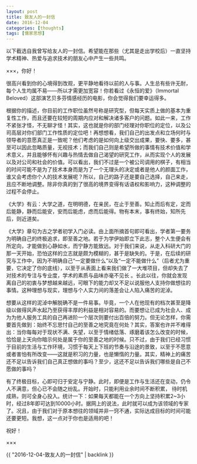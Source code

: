 ```yaml
---
layout: post
title: 致友人的一封信
date: 2016-12-04
categories: [thoughts]
tags: [儒家思想]
---
```


以下截选自我曾写给友人的一封信。希望能在那些（尤其是走出学校后）一直坚持学术精神、热爱与追求技术的朋友心中产生一些共鸣。

×××，你好！

很高兴看到你的心境得到改观，更平静地看待以前的人与事。人生总有些许无耐，每个人生均属不易——所以才需更加宽容！你若看过《永恒的爱》（Immortal Beloved）这部演艺贝多芬情感经历的电影，你会觉得我们要幸运得多。

根据你的描述，你目前的工作职位虽然号称是研究型，但每天实质上做的基本为重复性工作，而且还要在较短的周期内应对和解决诸多客户的问题。如此一来，工作不紧张才怪，不无聊才怪！其实，这也就是你的部门经理对你职位的定位，以及公司高层对你们部门工作性质的定位吧！再想想看，我们自己的出发点和立场何时与领导者的意愿真正是一致呢？他们考虑的是如何向上级交出成果，要快、要多，甚至可以因此忽略质量，无视技术；而我们自己则是希望所做的事情有技术价值和学术意义，并且能够怀有兴趣与热情去做自己渴望的研究工作，从而实现个人的发展以及对公司和社会的价值。可以看出，我们不过是一个被公司调用的棋子，有相当的时间可能不是为了技术本身而是为了一个无理头的决定或者是他人的颜面工作，谁又会考虑你个人的技术发展呢？所以，自己的路子还是要自己选择，自己来走，且应不断地调整。除非你真的到了很高的境界变得有话语权和影响力，这种调整的过程不会停止。

《大学》有云：大学之道，在明明德，在亲民，在止于至善。知止而后有定，定而后能静，静而后能安，安而后能虑，虑而后能得。物有本末，事有终始，知所先后，则近道矣。

《大学》章句为古之学者初学入门必读。由上面所摘首句即可看出，学者第一要务为明确自己的终极追求，即至善之地。若于为学伊始即立下此志，整个人生便会有所定向，才能做到心静如水，而宁静方能致远。对于我们来说，从走入科研大门的那一天开始，恐怕这样的立志就是颇为模糊的，甚于是缺失的。于是，在后续的研究与工作中，因为不明确自己“一定要做什么”以及“一定不能做什么”（后者尤为重要，它决定了你的底线），以至于从表面上看来我们做了一大堆项目，但却失去了对技术的专注与专业度，学术的素质与品味亦毫不见长 。长此以往，你就会发现离自己的初衷与梦想越来越远，可眼下的能力却又不足以说服他人支持你做想往的事情。这种理想与现实，理想与个人实力间的落差会让人陷入痛苦的泥淖。

想要从这样的泥淖中解脱确不是一件易事。毕竟，一个人在他现有的档次甚至是降级以做得风声水起乃至获得丰厚的利益是相对容易的。而要想让已成为社会人、成为为他人服务工具的自己再进阶一个层次则要付出百倍的努力。但无论怎样，你需要首先做到：始终不忘思忖自己的至善之地究竟在何处？其实，答案也许并不难得出：当你每每对于现状不满、失望，以至于情绪低落、琢磨着该怎么改变的时候，恰恰是上天向你暗示何处是属于你的至善之地的时候。只不过，由于我们已经习惯于目前的生活与工作环境，习惯于每天上下班的节奏与沿途的景致，以至于不愿意或者害怕有所改变——这就是积习的力量，也是懒惰的力量。其实，精神上的痛苦还不足以告诉我们自己真正想做的事吗？至少，这还不足以告诉我们哪些是自己不愿做的事吗？

有了终极目标，心即可归于安定与宁静。此时，即便是工作与生活还在变动，仍令人不满意，但心已不会随之纷乱。开始时，只能利用业余时间不断积累， 待时机成熟，则可全身心投入。统计一下：如果每天都能在一个方向上坚持积累2~3小时，经过8年即可达到10000小时。据网上的说法，此时就可以成为该领域的专家了。况且，由于我们对于原本想往的领域并非一窍不通，实际达成目标的时间可能还要更短。我想，这一点对于你也是适用的吧！

祝好！

×××

{{ "2016-12-04-致友人的一封信" | backlink }}
